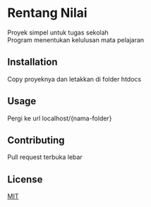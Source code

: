 # Rentang Nilai
Proyek simpel untuk tugas sekolah  
Program menentukan kelulusan mata pelajaran

## Installation
Copy proyeknya dan letakkan di folder htdocs  

## Usage
Pergi ke url localhost/{nama-folder}

## Contributing
Pull request terbuka lebar

## License

[MIT](https://github.com/rasyidrafi/Rentang-Nilai-PHP/blob/master/LICENSE)
